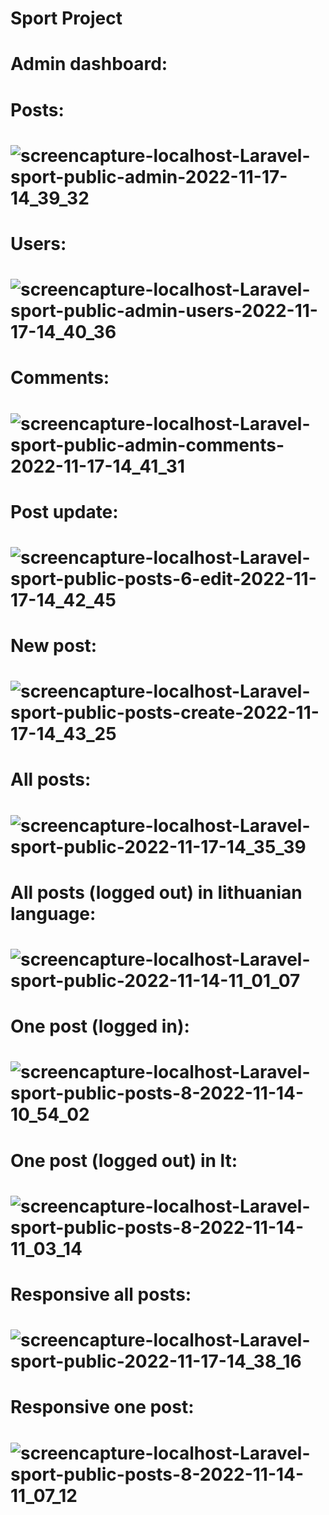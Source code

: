 # Sport Project
# Admin dashboard:
# Posts:
# ![screencapture-localhost-Laravel-sport-public-admin-2022-11-17-14_39_32](https://user-images.githubusercontent.com/107037107/202448893-caea9b14-0cbc-412d-989f-c17176646afa.png)
# Users:
# ![screencapture-localhost-Laravel-sport-public-admin-users-2022-11-17-14_40_36](https://user-images.githubusercontent.com/107037107/202449090-1a170dc9-47fe-40b0-8805-c80a0f77abb9.png)
# Comments:
# ![screencapture-localhost-Laravel-sport-public-admin-comments-2022-11-17-14_41_31](https://user-images.githubusercontent.com/107037107/202449316-18ffcd23-9b30-4624-9f91-1254328032c0.png)
# Post update:
# ![screencapture-localhost-Laravel-sport-public-posts-6-edit-2022-11-17-14_42_45](https://user-images.githubusercontent.com/107037107/202449515-d0e23475-9a4e-41a3-ad60-34450665f703.png)
# New post:
# ![screencapture-localhost-Laravel-sport-public-posts-create-2022-11-17-14_43_25](https://user-images.githubusercontent.com/107037107/202449659-49b462f6-fd2a-48c7-82ef-949d5cb7e029.png)
# All posts:
# ![screencapture-localhost-Laravel-sport-public-2022-11-17-14_35_39](https://user-images.githubusercontent.com/107037107/202448314-a745d003-bbed-4af3-a237-42ca5b7f8e74.png)
# All posts (logged out) in lithuanian language:
# ![screencapture-localhost-Laravel-sport-public-2022-11-14-11_01_07](https://user-images.githubusercontent.com/107037107/201618488-d56bff8b-207c-4084-bc55-ef7eec55cb98.png)
# One post (logged in):
# ![screencapture-localhost-Laravel-sport-public-posts-8-2022-11-14-10_54_02](https://user-images.githubusercontent.com/107037107/201618739-071c1339-875a-4bb2-a32a-9ac1345d2de6.png)
# One post (logged out) in lt:
# ![screencapture-localhost-Laravel-sport-public-posts-8-2022-11-14-11_03_14](https://user-images.githubusercontent.com/107037107/201618963-7c9f7b2b-6c73-49e3-84ce-33573627a1d0.png)
# Responsive all posts:
# ![screencapture-localhost-Laravel-sport-public-2022-11-17-14_38_16](https://user-images.githubusercontent.com/107037107/202448632-014339c7-48db-4ff9-a51e-86a310529803.png)
# Responsive one post:
# ![screencapture-localhost-Laravel-sport-public-posts-8-2022-11-14-11_07_12](https://user-images.githubusercontent.com/107037107/201619960-e510acbc-da53-41e1-bd92-f609e73edb3c.png)
